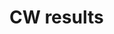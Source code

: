 <script setup>
import { ref } from 'vue'
import ResultsTable from '@/components/ResultsTable.vue'
import Listbox from '@/theme/Listbox.vue'

import { data as results } from "@/results.data.ts";

const availableYears = Object.keys(results).map(Number)
const selectedYear = ref(Math.max(...availableYears));
</script>

# CW results

<Listbox v-model="selectedYear" :items="availableYears" class="w-24 mb-4" />

<ResultsTable :year="selectedYear"/>
